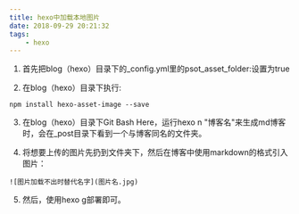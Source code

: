 ```yaml
---
title: hexo中加载本地图片
date: 2018-09-29 20:21:32
tags:
    - hexo
---
```

1. 首先把blog（hexo）目录下的_config.yml里的psot_asset_folder:设置为true

2. 在blog（hexo）目录下执行:
```
npm install hexo-asset-image --save
```
3. 在blog（hexo）目录下Git Bash Here，运行hexo n "博客名"来生成md博客时，会在_post目录下看到一个与博客同名的文件夹。

4. 将想要上传的图片先扔到文件夹下，然后在博客中使用markdown的格式引入图片：
```
![图片加载不出时替代名字](图片名.jpg)
```
5. 然后，使用hexo g部署即可。